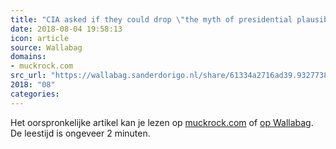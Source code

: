 ```yaml
---
title: "CIA asked if they could drop \"the myth of presidential plausible deniability\""
date: 2018-08-04 19:58:13
icon: article
source: Wallabag
domains:
- muckrock.com
src_url: "https://wallabag.sanderdorigo.nl/share/61334a2716ad39.93277388"
2018: "08"
categories:
---
```

Het oorspronkelijke artikel kan je lezen op [muckrock.com](https://www.muckrock.com/news/archives/2017/may/02/cia-presidential-plausible-deniablity/) of [op Wallabag](https://wallabag.sanderdorigo.nl/share/61334a2716ad39.93277388). De leestijd is ongeveer 2 minuten.